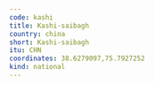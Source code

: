 ```yaml
---
code: kashi
title: Kashi-saibagh
country: china
short: Kashi-saibagh
itu: CHN
coordinates: 38.6279097,75.7927252
kind: national
---
```

